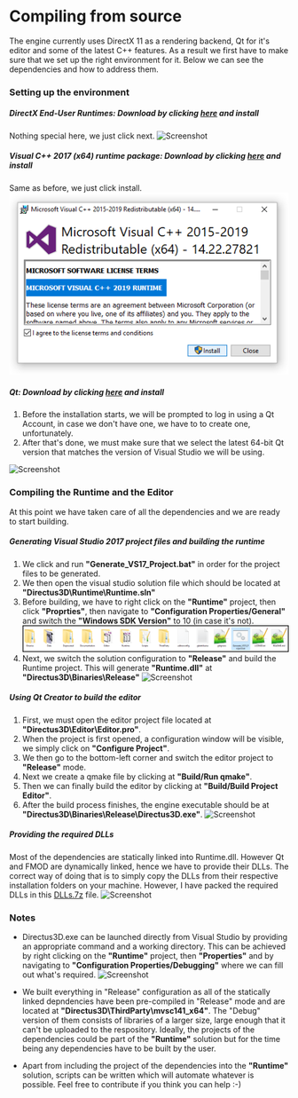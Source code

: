 # Compiling from source
The engine currently uses DirectX 11 as a rendering backend, Qt for it's editor and some of the latest C++ features. 
As a result we first have to make sure that we set up the right environment for it. Below we can see the dependencies and how to address them.

### Setting up the environment
##### DirectX End-User Runtimes: Download by clicking [here](https://www.microsoft.com/en-us/download/details.aspx?id=8109) and install
Nothing special here, we just click next.
![Screenshot](https://raw.githubusercontent.com/PanosK92/Directus3D/master/Documentation/CompilingFromSource/DirectX.png)

##### Visual C++ 2017 (x64) runtime package: Download by clicking [here](https://go.microsoft.com/fwlink/?LinkId=746572) and install
Same as before, we just click install.
![Screenshot](https://raw.githubusercontent.com/PanosK92/Directus3D/master/Documentation/CompilingFromSource/Visual%20C%2B%2B.png)

##### Qt: Download by clicking [here](http://download.qt.io/official_releases/online_installers/qt-unified-windows-x86-online.exe) and install
1. Before the installation starts, we will be prompted to log in using a Qt Account, in case we don't have one, we have to to create one, unfortunately.
2. After that's done, we must make sure that we select the latest 64-bit Qt version that matches the version of Visual Studio we will be using.

![Screenshot](https://raw.githubusercontent.com/PanosK92/Directus3D/master/Documentation/CompilingFromSource/Qt.png)

### Compiling the Runtime and the Editor
At this point we have taken care of all the dependencies and we are ready to start building.

##### Generating Visual Studio 2017 project files and building the runtime
1. We click and run **"Generate_VS17_Project.bat"** in order for the project files to be generated.
2. We then open the visual studio solution file which should be located at **"Directus3D\Runtime\Runtime.sln"**
3. Before building, we have to right click on the **"Runtime"** project, then click **"Proprties"**, then navigate to **"Configuration Properties/General"** and switch the **"Windows SDK Version"** to 10 (in case it's not).
![Screenshot](https://raw.githubusercontent.com/PanosK92/Directus3D/master/Documentation/CompilingFromSource/GenerateVS.png)
4. Next, we switch the solution configuration to **"Release"** and build the Runtime project. This will generate **"Runtime.dll"** at **"Directus3D\Binaries\Release"**
![Screenshot](https://raw.githubusercontent.com/PanosK92/Directus3D/master/Documentation/CompilingFromSource/BuildVS.png)

##### Using Qt Creator to build the editor
1. First, we must open the editor project file located at **"Directus3D\Editor\Editor.pro"**.
2. When the project is first opened, a configuration window will be visible, we simply click on **"Configure Project"**.
3. We then go to the bottom-left corner and switch the editor project to **"Release"** mode.
4. Next we create a qmake file by clicking at **"Build/Run qmake"**.
5. Then we can finally build the editor by clicking at **"Build/Build Project Editor"**.
6. After the build process finishes, the engine executable should be at **"Directus3D\Binaries\Release\Directus3D.exe"**.
![Screenshot](https://raw.githubusercontent.com/PanosK92/Directus3D/master/Documentation/CompilingFromSource/BuildQt.png)

##### Providing the required DLLs
Most of the dependencies are statically linked into Runtime.dll. However Qt and FMOD are dynamically linked, hence we have to provide
their DLLs. The correct way of doing that is to simply copy the DLLs from their respective installation folders on your machine.
However, I have packed the required DLLs in this [DLLs.7z](https://raw.githubusercontent.com/PanosK92/Directus3D/master/Documentation/CompilingFromSource/DLLs.7z) file.
![Screenshot](https://raw.githubusercontent.com/PanosK92/Directus3D/master/Documentation/CompilingFromSource/DLLs.png)

### Notes
- Directus3D.exe can be launched directly from Visual Studio by providing an appropriate command and a working directory.
This can be achieved by right clicking on the **"Runtime"** project, then **"Properties"** and by navigating to **"Configuration Properties/Debugging"**
where we can fill out what's required.
![Screenshot](https://raw.githubusercontent.com/PanosK92/Directus3D/master/Documentation/CompilingFromSource/LaunchingVS.png)

- We built everything in "Release" configuration as all of the statically linked depndencies have been pre-compiled in "Release" mode and are located at **"Directus3D\ThirdParty\mvsc141_x64\"**. The "Debug" version of them consists of libraries of a larger size, large enough that it can't be uploaded to the respository. Ideally, the projects of the dependencies could be part of the **"Runtime"** solution but for the time being any dependencies have to be built by the user.

- Apart from including the project of the dependencies into the **"Runtime"** solution, scripts can be written which will automate whatever is possible. Feel free to contribute if you think you can help :-)
